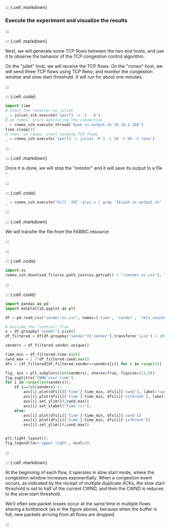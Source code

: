 ::: {.cell .markdown}
### Execute the experiment and visualize the results
:::


::: {.cell .markdown}

Next, we will generate some TCP flows between the two end hosts, and use it to observe the behavior of the TCP congestion control algorithm.

On the "juliet" host, we will receive the TCP flows. On the "romeo" host, we will send three TCP flows using TCP Reno, and monitor the congestion window and slow start threshold. It will run for about one minutes.

:::


::: {.cell .code}
```python
import time
# start the receiver on juliet
_ = juliet_ssh.execute('iperf3 -s -1  -D')
# on romeo, start monitoring the connection
_ = romeo_ssh.execute_thread('bash ss-output.sh 10.10.2.100')
time.sleep(1)
# then, on romeo, start sending TCP flows
_ = romeo_ssh.execute('iperf3 -c juliet -P 3 -i 10 -t 60 -C reno')
```
:::

::: {.cell .markdown}

Once it is done, we will stop the "monitor" and it will save its output to a file -

:::

::: {.cell .code}
```python
_ = romeo_ssh.execute("kill -INT -$(ps x | grep '[b]ash ss-output.sh' | awk '{print $1}')")
```
:::


::: {.cell .markdown}

We will transfer the file from the FABRIC resource:

:::


:::

::: {.cell .code}
```python
import os
romeo_ssh.download_file(os.path.join(os.getcwd() + "/sender-ss.csv"), "sender-ss.csv")
```
:::

::: {.cell .code}
```python
import pandas as pd
import matplotlib.pyplot as plt

df = pd.read_csv("sender-ss.csv", names=['time', 'sender', 'retx_unacked', 'retx_cum', 'cwnd', 'ssthresh'])

# exclude the "control" flow
s = df.groupby('sender').size()
df_filtered = df[df.groupby("sender")['sender'].transform('size') > 100]

senders = df_filtered.sender.unique()

time_min = df_filtered.time.min()
cwnd_max = 1.1*df_filtered.cwnd.max()
dfs = [df_filtered[df_filtered.sender==senders[i]] for i in range(3)]

fig, axs = plt.subplots(len(senders), sharex=True, figsize=(12,8))
fig.suptitle('CWND over time')
for i in range(len(senders)):
    if i==len(senders)-1:
        axs[i].plot(dfs[i]['time']-time_min, dfs[i]['cwnd'], label="cwnd")
        axs[i].plot(dfs[i]['time']-time_min, dfs[i]['ssthresh'], label="ssthresh")
        axs[i].set_ylim([0,cwnd_max])
        axs[i].set_xlabel("Time (s)");
    else:
        axs[i].plot(dfs[i]['time']-time_min, dfs[i]['cwnd'])
        axs[i].plot(dfs[i]['time']-time_min, dfs[i]['ssthresh'])
        axs[i].set_ylim([0,cwnd_max])


plt.tight_layout();
fig.legend(loc='upper right', ncol=2);
```
:::

::: {.cell .markdown}

At the beginning of each flow, it operates in slow start mode, where the congestion window increases exponentially. When a congestion event occurs, as indicated by the receipt of multiple duplicate ACKs, the slow start threshold is set to half of the current CWND, and then the CWND is reduces to the slow start threshold.

We'll often see packet losses occur at the same time in multiple flows sharing a bottleneck (as in the figure above), because when the buffer is full, new packets arriving from all flows are dropped. 

:::


